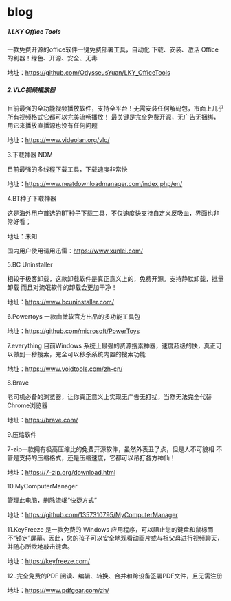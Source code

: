 # blog

##### 1.LKY Office Tools

一款免费开源的office软件一键免费部署工具，自动化 下载、安装、激活 Office 的利器！绿色、开源、安全、无毒

地址：https://github.com/OdysseusYuan/LKY_OfficeTools

##### 2.VLC视频播放器

目前最强的全功能视频播放软件，支持全平台！无需安装任何解码包，市面上几乎所有视频格式它都可以完美流畅播放！
最关键是完全免费开源，无广告无捆绑，用它来播放直播源也没有任何问题

地址：https://www.videolan.org/vlc/

3.下载神器 NDM

目前最强的多线程下载工具，下载速度非常快

地址：https://www.neatdownloadmanager.com/index.php/en/

4.BT种子下载神器

这是海外用户首选的BT种子下载工具，不仅速度快支持自定义反吸血，界面也非常好看；

地址：未知

国内用户使用请用迅雷：https://www.xunlei.com/

5.BC Uninstaller

相较于极客卸载，这款卸载软件是真正意义上的，免费开源。支持静默卸载，批量卸载
而且对流氓软件的卸载会更加干净！

地址：https://www.bcuninstaller.com/

6.Powertoys 一款由微软官方出品的多功能工具包

地址：https://github.com/microsoft/PowerToys

7.everything
目前Windows 系统上最强的资源搜索神器，速度超级的快，真正可以做到一秒搜索，完全可以秒杀系统内置的搜索功能

地址：https://www.voidtools.com/zh-cn/

8.Brave

老司机必备的浏览器，让你真正意义上实现无广告无打扰，当然无法完全代替Chrome浏览器

地址：https://brave.com/

9.压缩软件

7-zip一款拥有极高压缩比的免费开源软件，虽然外表丑了点，但是人不可貌相
不管是支持的压缩格式，还是压缩速度，它都可以吊打各方神仙！

地址：https://7-zip.org/download.html

10.MyComputerManager

管理此电脑，删除流氓“快捷方式”

地址：https://github.com/1357310795/MyComputerManager

11.KeyFreeze 是一款免费的 Windows 应用程序，可以阻止您的键盘和鼠标而不“锁定”屏幕。因此，您的孩子可以安全地观看动画片或与祖父母进行视频聊天，并随心所欲地敲击键盘。

地址：https://keyfreeze.com/

12..完全免费的PDF
阅读、编辑、转换、合并和跨设备签署PDF文件，且无需注册

地址：https://www.pdfgear.com/zh/
